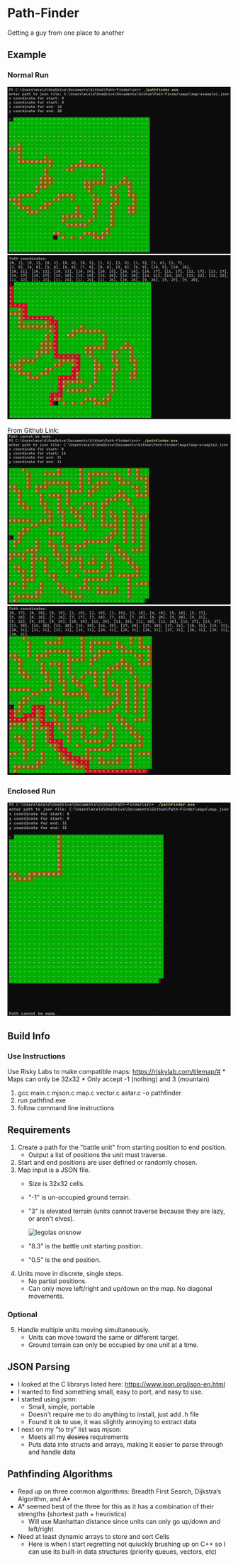 # Path-Finder
Getting a guy from one place to another

## Example
### Normal Run
![Image](/outputs/example-half1.png)
![Image](/outputs/example-half2.png)

From Github Link:
![Image](/outputs/example-half12.png)
![Image](/outputs/example-half22.png)

### Enclosed Run
![Image](/outputs/example-enclosed.png)

## Build Info
### Use Instructions
Use Risky Labs to make compatible maps: https://riskylab.com/tilemap/#
    * Maps can only be 32x32
    * Only accept -1 (nothing) and 3 (mountain)

1. gcc main.c mjson.c map.c vector.c astar.c -o pathfinder
2. run pathfind.exe
3. follow command line instructions

## Requirements
1. Create a path for the "battle unit" from starting position to end position.
    * Output a list of positions the unit must traverse. 
2. Start and end positions are user defined or randomly chosen.
3. Map input is a JSON file.
    *  Size is 32x32 cells.
    * "-1" is un-occupied ground terrain. 
    * "3" is elevated terrain (units cannot traverse because they are lazy, or aren't elves).

        ![legolas onsnow](https://i.pinimg.com/originals/06/82/a3/0682a3b258b58172465ef852b13142c0.gif)
    * "8.3" is the battle unit starting position. 
    * "0.5" is the end position.
4. Units move in discrete, single steps.
    * No partial positions. 
    * Can only move left/right and up/down on the map. No diagonal movements.
### Optional
5. Handle multiple units moving simultaneously.
    * Units can move toward the same or different target.
    * Ground terrain can only be occupied by one unit at a time.


## JSON Parsing
* I looked at the C librarys listed here: https://www.json.org/json-en.html
* I wanted to find something small, easy to port, and easy to use.
* I started using jsmn:
    * Small, simple, portable
    * Doesn't require me to do anything to install, just add .h file
    * Found it ok to use, it was slightly annoying to extract data
* I next on my "to try" list was mjson: 
    * Meets all my ~~desires~~ requirements
    * Puts data into structs and arrays, making it easier to parse through and handle data

## Pathfinding Algorithms
* Read up on three common algorithms: Breadth First Search, Dijkstra’s Algorithm, and A*
* A* seemed best of the three for this as it has a combination of their strengths (shortest path + heuristics)
    * Will use Manhattan distance since units can only go up/down and left/right
* Need at least dynamic arrays to store and sort Cells
    * Here is when I start regretting not quiuckly brushing up on C++ so I can use its built-in data structures (priority queues, vectors, etc)
 